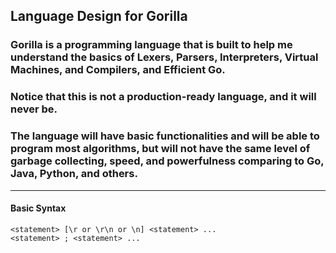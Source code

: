 ## Language Design for Gorilla

### Gorilla is a programming language that is built to help me understand the basics of Lexers, Parsers, Interpreters, Virtual Machines, and Compilers, and Efficient Go.
### Notice that this is not a production-ready language, and it will never be.

### The language will have basic functionalities and will be able to program most algorithms, but will not have the same level of garbage collecting, speed, and powerfulness comparing to Go, Java, Python, and others.

---

#### Basic Syntax

```
<statement> [\r or \r\n or \n] <statement> ...
<statement> ; <statement> ...
```
